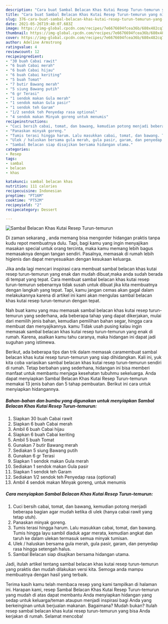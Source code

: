 ```yaml
---
description: "Cara buat Sambal Belacan Khas Kutai Resep Turun-temurun yang nikmat dan Mudah Dibuat"
title: "Cara buat Sambal Belacan Khas Kutai Resep Turun-temurun yang nikmat dan Mudah Dibuat"
slug: 376-cara-buat-sambal-belacan-khas-kutai-resep-turun-temurun-yang-nikmat-dan-mudah-dibuat
date: 2021-05-26T19:40:07.683Z
image: https://img-global.cpcdn.com/recipes/7e6676694fcea36b/680x482cq70/sambal-belacan-khas-kutai-resep-turun-temurun-foto-resep-utama.jpg
thumbnail: https://img-global.cpcdn.com/recipes/7e6676694fcea36b/680x482cq70/sambal-belacan-khas-kutai-resep-turun-temurun-foto-resep-utama.jpg
cover: https://img-global.cpcdn.com/recipes/7e6676694fcea36b/680x482cq70/sambal-belacan-khas-kutai-resep-turun-temurun-foto-resep-utama.jpg
author: Adeline Armstrong
ratingvalue: 4
reviewcount: 12
recipeingredient:
- "30 buah Cabai rawit"
- "6 buah Cabai merah"
- "6 buah Cabai hijau"
- "6 buah Cabai keriting"
- "5 buah Tomat"
- "7 butir Bawang merah"
- "5 siung Bawang putih"
- "6 gr Terasi"
- "1 sendok makan Gula merah"
- "1 sendok makan Gula pasir"
- "1 sendok teh Garam"
- "1/2 sendok teh Penyedap rasa optional"
- "4 sendok makan Minyak goreng untuk menumis"
recipeinstructions:
- "Cuci bersih cabai, tomat, dan bawang, kemudian potong menjadi beberapa bagian agar mudah ketika di ulek (hanya cabai rawit yang tetap utuh)."
- "Panaskan minyak goreng."
- "Tumis terasi hingga harum. Lalu masukkan cabai, tomat, dan bawang. Tumis hingga layu sambil diaduk agar merata, kemudian angkat dan taruh ke dalam ulekan termasuk semua minyak tumisan."
- "Ulek / haluskan bersama gula merah, gula pasir, garam, dan penyedap rasa hingga setengah halus."
- "Sambal Belacan siap disajikan bersama hidangan utama."
categories:
- Resep
tags:
- sambal
- belacan
- khas

katakunci: sambal belacan khas 
nutrition: 111 calories
recipecuisine: Indonesian
preptime: "PT16M"
cooktime: "PT52M"
recipeyield: "2"
recipecategory: Dessert

---
```



![Sambal Belacan Khas Kutai Resep Turun-temurun](https://img-global.cpcdn.com/recipes/7e6676694fcea36b/680x482cq70/sambal-belacan-khas-kutai-resep-turun-temurun-foto-resep-utama.jpg)

Di zaman  sekarang , anda memang bisa mengorder hidangan praktis tanpa kudu repot membuatnya dulu. Tapi, bagi kamu yang ingin menyajikan masakan special untuk orang tercinta, maka kamu memang lebih bagus memasaknya dengan tangan sendiri. Pasalnya, memasak di rumah lebih higienis dan dapat menyesuaikan dengan kesukaan keluarga.

Jika anda lagi mencari inspirasi cara membuat sambal belacan khas kutai resep turun-temurun yang enak dan mudah dibuat,maka anda sudah berada di tempat yang tepat. Cara membuat sambal belacan khas kutai resep turun-temurun  sebenarnya tidak susah untuk dibuat jika kita membuatnya dengan langkah yang tepat. Tapi, kamu jangan cemas akan gagal dalam melakukannya 
karena di artikel ini kami akan mengulas sambal belacan khas kutai resep turun-temurun dengan tepat.  



Nah buat kamu yang mau memasak sambal belacan khas kutai resep turun-temurun yang sederhana, ada beberapa tahap yang dapat dikerjakan, mulai dari memilih jenis bahan, kemudian pemilihan bahan segar, hingga cara membuat dan menyajikannya. kamu Tidak usah pusing kalau ingin memasak sambal belacan khas kutai resep turun-temurun yang enak di rumah. Karena, asalkan kamu  tahu caranya, maka hidangan ini dapat jadi suguhan yang istimewa.

Berikut, ada beberapa tips dan trik dalam memasak caramembuat sambal belacan khas kutai resep turun-temurun yang siap dihidangkan. Kali ini, yuk kita coba variasikan sambal belacan khas kutai resep turun-temurun sendiri di rumah. Tetap berbahan yang sederhana, hidangan ini bisa memberi manfaat untuk membantu menjaga kesehatan tubuhmu sekeluarga. Anda dapat menyiapkan Sambal Belacan Khas Kutai Resep Turun-temurun memakai 13 jenis bahan dan 5 tahap pembuatan. Berikut ini cara untuk menyiapkan hidangannya.

<!--inarticleads1-->

##### Bahan-bahan dan bumbu yang digunakan untuk menyiapkan Sambal Belacan Khas Kutai Resep Turun-temurun:

1. Siapkan 30 buah Cabai rawit
1. Siapkan 6 buah Cabai merah
1. Ambil 6 buah Cabai hijau
1. Siapkan 6 buah Cabai keriting
1. Ambil 5 buah Tomat
1. Gunakan 7 butir Bawang merah
1. Sediakan 5 siung Bawang putih
1. Gunakan 6 gr Terasi
1. Siapkan 1 sendok makan Gula merah
1. Sediakan 1 sendok makan Gula pasir
1. Siapkan 1 sendok teh Garam
1. Sediakan 1/2 sendok teh Penyedap rasa (optional)
1. Ambil 4 sendok makan Minyak goreng, untuk menumis




<!--inarticleads2-->

##### Cara menyiapkan Sambal Belacan Khas Kutai Resep Turun-temurun:

1. Cuci bersih cabai, tomat, dan bawang, kemudian potong menjadi beberapa bagian agar mudah ketika di ulek (hanya cabai rawit yang tetap utuh).
1. Panaskan minyak goreng.
1. Tumis terasi hingga harum. Lalu masukkan cabai, tomat, dan bawang. Tumis hingga layu sambil diaduk agar merata, kemudian angkat dan taruh ke dalam ulekan termasuk semua minyak tumisan.
1. Ulek / haluskan bersama gula merah, gula pasir, garam, dan penyedap rasa hingga setengah halus.
1. Sambal Belacan siap disajikan bersama hidangan utama.




Jadi, itulah artikel tentang  sambal belacan khas kutai resep turun-temurun  yang praktis dan mudah dilakukan versi kita. Semoga anda mampu membuatnya dengan hasil yang terbaik. 

Terima kasih kamu telah membaca resep yang kami tampilkan di halaman ini. Harapan kami, resep  Sambal Belacan Khas Kutai Resep Turun-temurun yang mudah di atas dapat membantu Anda menyiapkan hidangan yang sedap untuk keluarga/teman ataupun menjadi inspirasi bagi Anda yang berkeinginan untuk berjualan makanan. Bagaimana? Mudah bukan? Itulah resep sambal belacan khas kutai resep turun-temurun yang bisa Anda kerjakan di rumah. Selamat mencoba!

